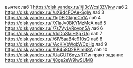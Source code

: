вычтех
лаб 1 https://disk.yandex.ru/i/jI3cWcsi3ZVjvw
лаб 2 https://disk.yandex.ru/i/uX9d4FOAe-Sglw
лаб 3 https://disk.yandex.ru/i/1gDEIGkigcCn1A
лаб 4 https://disk.yandex.ru/i/X1aJv0BKYMzMcA
лаб 5 https://disk.yandex.ru/i/7s7VyLvRpvpn5A
лаб 6 https://disk.yandex.ru/i/dcDoSlaiHSg7Ug
лаб 7 https://disk.yandex.ru/i/6IV5aaB4c910sQ
лаб 8 https://disk.yandex.ru/i/AcKjVbWqbWCpHg
лаб 9 https://disk.yandex.ru/i/hB458Q2BPIm68A
лаб 10 https://disk.yandex.ru/i/UaGUT6ny_vR71w
практ задание https://disk.yandex.ru/i/j8ge2eW9lwSUMQ
